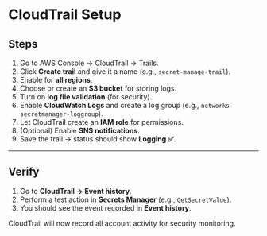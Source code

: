 # CloudTrail Setup

## Steps

1. Go to AWS Console → CloudTrail → Trails.
2. Click **Create trail** and give it a name (e.g., `secret-manage-trail`).
3. Enable for **all regions**.
4. Choose or create an **S3 bucket** for storing logs.
5. Turn on **log file validation** (for security).
6. Enable **CloudWatch Logs** and create a log group (e.g., `networks-secretmanager-loggroup`).
7. Let CloudTrail create an **IAM role** for permissions.
8. (Optional) Enable **SNS notifications**.
9. Save the trail → status should show **Logging ✅**.


---

## Verify
1. Go to **CloudTrail → Event history**.
2. Perform a test action in **Secrets Manager** (e.g., `GetSecretValue`).
3. You should see the event recorded in **Event history**.

CloudTrail will now record all account activity for security monitoring.